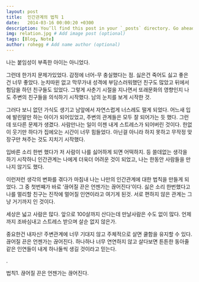 ```yaml
---
layout: post
title:  인간관계의 법칙 1
date:   2014-03-16 00:00:20 +0300
description: You’ll find this post in your `_posts` directory. Go ahead and edit it and re-build the site to see your changes. # Add post description (optional)
img: relation.jpg # Add image post (optional)
tags: [Blog, Note]
author: rohegg # Add name author (optional)
---
```


나는 붙임성이 부족한 아이는 아니었다. 

그런데 한가지 문제가있었다. 감정에 너어-무 충실했다는 점. 싫은건 죽어도 싫고 좋은건 너무 좋았다. 눈치따윈 없고 막무가내 성격에 부담스러워했던 친구도 많았고 뒤에서 험담을 하던 친구들도 있었다. 
그렇게 사춘기 시절을 지나면서 또래문화의 영향인지 나도 주변의 친구들을 의식하기 시작했다. 남의 눈치를 보게 시작한 것.

그러다 보니 없던 가식도 생기고 남앞에서 자연스럽게 너스레도 떨게 되었다. 어느새 입에 발린말만 하는 아이가 되어있었고, 주변의 관계들은 모두 잘 되어가는 듯 했다. 그런데 또다른 문제가 생겼다. 사람만나는 일이 이젠 내게 스트레스가 되어버린 것이다. 한없이 웃기만 하다가 집에오는 시간이 너무 힘들었다. 아닌걸 아니라 하지 못하고 무작정 맞장구만 쳐주는 것도 지치기 시작했다. 

입바른 소리 한번 했다가 저 사람이 나를 싫어하게 되면 어떡하지. 등 쓸데없는 생각을 하기 시작하니 인간관계는 나에게 더욱더 어려운 것이 되었고, 나는 한동안 사람들을 만나지 않기도 했다. 

이런저런 생각의 변화를 겪다가 마침내 나는 나만의 인간관계에 대한 법칙을 만들게 되었다. 그 중 첫번째가 바로 ‘끊어질 끈은 언젠가는 끊어진다'이다. 싫은 소리 한번했다고 나를 멀리할 친구는 진작에 멀어질 인연이라고 여기게 된것. 서로 편하지 않은 관계는 그냥 거기까지 인 것이다.

세상은 넓고 사람은 많다. 앞으로 100살까지 산다는데 만날사람은 수도 없이 많다. 언제까지 조바심내고 스트레스 받으며 살순 없지 않은가. 

중요한건 내자신! 주변관계에 너무 기대지 않고 주체적으로 살면 쿨함을 유지할 수 있다. 끊어질 끈은 언젠가는 끊어진다. 하나하나 너무 연연하지 않고 살다보면 튼튼한 동아줄 같은 인연들이 내게 하나둘씩 생길 것이라고 믿는다. 

.

법칙1. 끊어질 끈은 언젠가는 끊어진다.